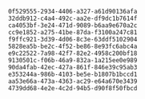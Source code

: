 
                0f529555-2934-4406-a327-a61d90136afa
                32ddb912-c4a4-492c-aa2e-df9dc1b7614f
                ca4053bf-3e24-471d-9089-b6aa9e670a2c
                cc9e1852-a275-41be-87da-f3100a247c81
                f9ffc921-3d39-4d06-8c3e-63ddf5102904
                5828ea5b-be2c-4f52-be86-8e93fc6abc4a
                e9c22522-7a98-42f7-82e2-4958c200bf18
                9130501c-f06b-46a9-832a-1a215ee0e989
                90da4fab-42ec-427a-861f-846e39c95ab3
                e353244a-986b-4103-be5e-b1807b1bccd1
                aa53e66a-473a-4363-ac29-e64a670e3439
                4739dd68-4e2e-4c2d-94b5-d90f8f50fbcd
                